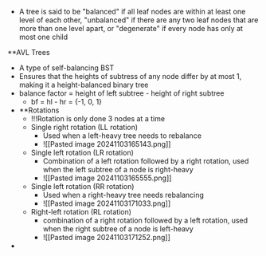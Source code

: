 - A tree is said to be "balanced" if all leaf nodes are within at least one level of each other, "unbalanced" if there are any two leaf nodes that are more than one level apart, or "degenerate" if every node has only at most one child

**AVL Trees
- A type of self-balancing BST
- Ensures that the heights of subtress of any node differ by at most 1, making it a height-balanced binary tree
- balance factor = height of left subtree - height of right subtree
	- bf = hl - hr = {-1, 0, 1}
- **Rotations
	- !!!Rotation is only done 3 nodes at a time
	- Single right rotation (LL rotation)
		- Used when a left-heavy tree needs to rebalance
		- ![[Pasted image 20241103165143.png]]
	- Single left rotation (LR rotation)
		- Combination of a left rotation followed by a right rotation, used when the left subtree of a node is right-heavy
		- ![[Pasted image 20241103165555.png]]
	- Single left rotation (RR rotation)
		- Used when a right-heavy tree needs rebalancing
		- ![[Pasted image 20241103171033.png]]
	- Right-left rotation (RL rotation) 
		- combination of a right rotation followed by a left rotation, used when the right subtree of a node is left-heavy
		- ![[Pasted image 20241103171252.png]]
- 